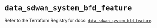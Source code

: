# `data_sdwan_system_bfd_feature`

Refer to the Terraform Registry for docs: [`data_sdwan_system_bfd_feature`](https://registry.terraform.io/providers/ciscodevnet/sdwan/0.8.0/docs/data-sources/system_bfd_feature).
